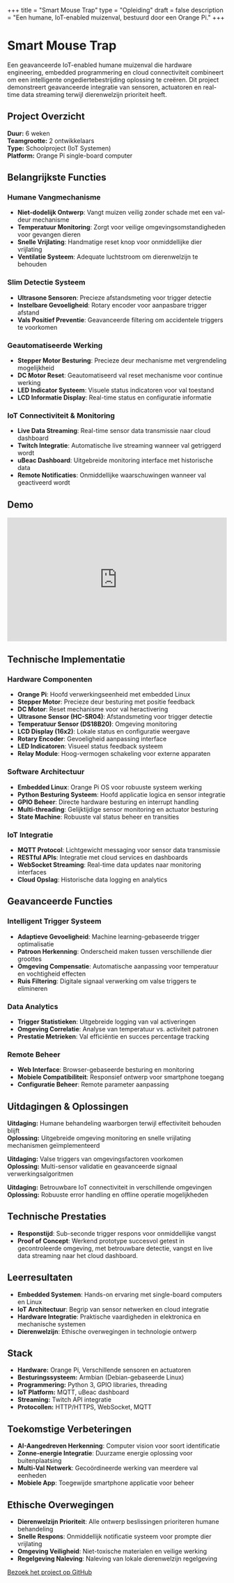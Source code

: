+++
title = "Smart Mouse Trap"
type = "Opleiding"
draft = false
description = "Een humane, IoT-enabled muizenval, bestuurd door een Orange Pi."
+++

# Smart Mouse Trap

Een geavanceerde IoT-enabled humane muizenval die hardware engineering, embedded programmering en cloud connectiviteit combineert om een intelligente ongediertebestrijding oplossing te creëren. Dit project demonstreert geavanceerde integratie van sensoren, actuatoren en real-time data streaming terwijl dierenwelzijn prioriteit heeft.

## Project Overzicht

**Duur:** 6 weken  
**Teamgrootte:** 2 ontwikkelaars  
**Type:** Schoolproject (IoT Systemen)  
**Platform:** Orange Pi single-board computer

## Belangrijkste Functies

### Humane Vangmechanisme
- **Niet-dodelijk Ontwerp**: Vangt muizen veilig zonder schade met een val-deur mechanisme
- **Temperatuur Monitoring**: Zorgt voor veilige omgevingsomstandigheden voor gevangen dieren
- **Snelle Vrijlating**: Handmatige reset knop voor onmiddellijke dier vrijlating
- **Ventilatie Systeem**: Adequate luchtstroom om dierenwelzijn te behouden

### Slim Detectie Systeem
- **Ultrasone Sensoren**: Precieze afstandsmeting voor trigger detectie
- **Instelbare Gevoeligheid**: Rotary encoder voor aanpasbare trigger afstand
- **Vals Positief Preventie**: Geavanceerde filtering om accidentele triggers te voorkomen

### Geautomatiseerde Werking
- **Stepper Motor Besturing**: Precieze deur mechanisme met vergrendeling mogelijkheid
- **DC Motor Reset**: Geautomatiseerd val reset mechanisme voor continue werking
- **LED Indicator Systeem**: Visuele status indicatoren voor val toestand
- **LCD Informatie Display**: Real-time status en configuratie informatie

### IoT Connectiviteit & Monitoring
- **Live Data Streaming**: Real-time sensor data transmissie naar cloud dashboard
- **Twitch Integratie**: Automatische live streaming wanneer val getriggerd wordt
- **uBeac Dashboard**: Uitgebreide monitoring interface met historische data
- **Remote Notificaties**: Onmiddellijke waarschuwingen wanneer val geactiveerd wordt

## Demo

<div style="position: relative; padding-bottom: 56.25%; height: 0; overflow: hidden; max-width: 100%; background: #000;">
    <iframe 
        src="https://www.youtube.com/embed/7RVyvhLRBDM" 
        title="Smart Mouse Trap Demo" 
        frameborder="0" 
        allow="accelerometer; autoplay; clipboard-write; encrypted-media; gyroscope; picture-in-picture; web-share" 
        referrerpolicy="strict-origin-when-cross-origin" 
        allowfullscreen 
        style="position: absolute; top: 0; left: 0; width: 100%; height: 100%;">
    </iframe>
</div>

## Technische Implementatie

### Hardware Componenten
- **Orange Pi**: Hoofd verwerkingseenheid met embedded Linux
- **Stepper Motor**: Precieze deur besturing met positie feedback
- **DC Motor**: Reset mechanisme voor val heractivering
- **Ultrasone Sensor (HC-SR04)**: Afstandsmeting voor trigger detectie
- **Temperatuur Sensor (DS18B20)**: Omgeving monitoring
- **LCD Display (16x2)**: Lokale status en configuratie weergave
- **Rotary Encoder**: Gevoeligheid aanpassing interface
- **LED Indicatoren**: Visueel status feedback systeem
- **Relay Module**: Hoog-vermogen schakeling voor externe apparaten

### Software Architectuur
- **Embedded Linux**: Orange Pi OS voor robuuste systeem werking
- **Python Besturing Systeem**: Hoofd applicatie logica en sensor integratie
- **GPIO Beheer**: Directe hardware besturing en interrupt handling
- **Multi-threading**: Gelijktijdige sensor monitoring en actuator besturing
- **State Machine**: Robuuste val status beheer en transities

### IoT Integratie
- **MQTT Protocol**: Lichtgewicht messaging voor sensor data transmissie
- **RESTful APIs**: Integratie met cloud services en dashboards
- **WebSocket Streaming**: Real-time data updates naar monitoring interfaces
- **Cloud Opslag**: Historische data logging en analytics

## Geavanceerde Functies

### Intelligent Trigger Systeem
- **Adaptieve Gevoeligheid**: Machine learning-gebaseerde trigger optimalisatie
- **Patroon Herkenning**: Onderscheid maken tussen verschillende dier groottes
- **Omgeving Compensatie**: Automatische aanpassing voor temperatuur en vochtigheid effecten
- **Ruis Filtering**: Digitale signaal verwerking om valse triggers te elimineren

### Data Analytics
- **Trigger Statistieken**: Uitgebreide logging van val activeringen
- **Omgeving Correlatie**: Analyse van temperatuur vs. activiteit patronen
- **Prestatie Metrieken**: Val efficiëntie en succes percentage tracking

### Remote Beheer
- **Web Interface**: Browser-gebaseerde besturing en monitoring
- **Mobiele Compatibiliteit**: Responsief ontwerp voor smartphone toegang
- **Configuratie Beheer**: Remote parameter aanpassing

## Uitdagingen & Oplossingen

**Uitdaging:** Humane behandeling waarborgen terwijl effectiviteit behouden blijft  
**Oplossing:** Uitgebreide omgeving monitoring en snelle vrijlating mechanismen geïmplementeerd

**Uitdaging:** Valse triggers van omgevingsfactoren voorkomen  
**Oplossing:** Multi-sensor validatie en geavanceerde signaal verwerkingsalgoritmen

**Uitdaging:** Betrouwbare IoT connectiviteit in verschillende omgevingen  
**Oplossing:** Robuuste error handling en offline operatie mogelijkheden

## Technische Prestaties

- **Responstijd**: Sub-seconde trigger respons voor onmiddellijke vangst
- **Proof of Concept**: Werkend prototype succesvol getest in gecontroleerde omgeving, met betrouwbare detectie, vangst en live data streaming naar het cloud dashboard.

## Leerresultaten

- **Embedded Systemen**: Hands-on ervaring met single-board computers en Linux
- **IoT Architectuur**: Begrip van sensor netwerken en cloud integratie
- **Hardware Integratie**: Praktische vaardigheden in elektronica en mechanische systemen
- **Dierenwelzijn**: Ethische overwegingen in technologie ontwerp

## Stack
- **Hardware:** Orange Pi, Verschillende sensoren en actuatoren
- **Besturingssysteem:** Armbian (Debian-gebaseerde Linux)
- **Programmering:** Python 3, GPIO libraries, threading
- **IoT Platform:** MQTT, uBeac dashboard
- **Streaming:** Twitch API integratie
- **Protocollen:** HTTP/HTTPS, WebSocket, MQTT

## Toekomstige Verbeteringen

- **AI-Aangedreven Herkenning**: Computer vision voor soort identificatie
- **Zonne-energie Integratie**: Duurzame energie oplossing voor buitenplaatsing
- **Multi-Val Netwerk**: Gecoördineerde werking van meerdere val eenheden
- **Mobiele App**: Toegewijde smartphone applicatie voor beheer

## Ethische Overwegingen

- **Dierenwelzijn Prioriteit**: Alle ontwerp beslissingen prioriteren humane behandeling
- **Snelle Respons**: Onmiddellijk notificatie systeem voor prompte dier vrijlating
- **Omgeving Veiligheid**: Niet-toxische materialen en veilige werking
- **Regelgeving Naleving**: Naleving van lokale dierenwelzijn regelgeving

[Bezoek het project op GitHub](https://github.com/r0831281/ProjectIot)

